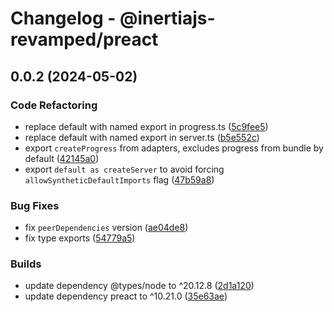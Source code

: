 # Changelog - @inertiajs-revamped/preact

## 0.0.2 (2024-05-02)

### Code Refactoring

- replace default with named export in progress.ts ([5c9fee5](https://github.com/inertiajs-revamped/inertia/commit/5c9fee5))
- replace default with named export in server.ts ([b5e552c](https://github.com/inertiajs-revamped/inertia/commit/b5e552c))
- export `createProgress` from adapters, excludes progress from bundle by default ([42145a0](https://github.com/inertiajs-revamped/inertia/commit/42145a0))
- export `default as createServer` to avoid forcing `allowSyntheticDefaultImports` flag ([47b59a8](https://github.com/inertiajs-revamped/inertia/commit/47b59a8))

### Bug Fixes

- fix `peerDependencies` version ([ae04de8](https://github.com/inertiajs-revamped/inertia/commit/ae04de8))
- fix type exports ([54779a5](https://github.com/inertiajs-revamped/inertia/commit/54779a5))

### Builds

- update dependency @types/node to ^20.12.8 ([2d1a120](https://github.com/inertiajs-revamped/inertia/commit/2d1a120))
- update dependency preact to ^10.21.0 ([35e63ae](https://github.com/inertiajs-revamped/inertia/commit/35e63ae))
